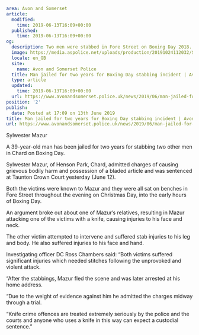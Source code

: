 ```yaml
area: Avon and Somerset
article:
  modified:
    time: 2019-06-13T16:09+00:00
  published:
    time: 2019-06-13T16:09+00:00
og:
  description: Two men were stabbed in Fore Street on Boxing Day 2018.
  image: https://media.aspolice.net/uploads/production/20191024112032/Sylwester-Mazur-website.jpg
  locale: en_GB
  site:
    name: Avon and Somerset Police
  title: Man jailed for two years for Boxing Day stabbing incident | Avon and Somerset Police
  type: article
  updated:
    time: 2019-06-13T16:09+00:00
  url: https://www.avonandsomerset.police.uk/news/2019/06/man-jailed-for-two-years-for-boxing-day-stabbing-incident/
position: '2'
publish:
  date: Posted at 17:09 on 13th June 2019
title: Man jailed for two years for Boxing Day stabbing incident | Avon and Somerset Police
url: https://www.avonandsomerset.police.uk/news/2019/06/man-jailed-for-two-years-for-boxing-day-stabbing-incident/
```

Sylwester Mazur

A 39-year-old man has been jailed for two years for stabbing two other men in Chard on Boxing Day.

Sylwester Mazur, of Henson Park, Chard, admitted charges of causing grievous bodily harm and possession of a bladed article and was sentenced at Taunton Crown Court yesterday (June 12).

Both the victims were known to Mazur and they were all sat on benches in Fore Street throughout the evening on Christmas Day, into the early hours of Boxing Day.

An argument broke out about one of Mazur’s relatives, resulting in Mazur attacking one of the victims with a knife, causing injuries to his face and neck.

The other victim attempted to intervene and suffered stab injuries to his leg and body. He also suffered injuries to his face and hand.

Investigating officer DC Ross Chambers said: “Both victims suffered significant injuries which needed stitches following the unprovoked and violent attack.

“After the stabbings, Mazur fled the scene and was later arrested at his home address.

“Due to the weight of evidence against him he admitted the charges midway through a trial.

“Knife crime offences are treated extremely seriously by the police and the courts and anyone who uses a knife in this way can expect a custodial sentence.”

